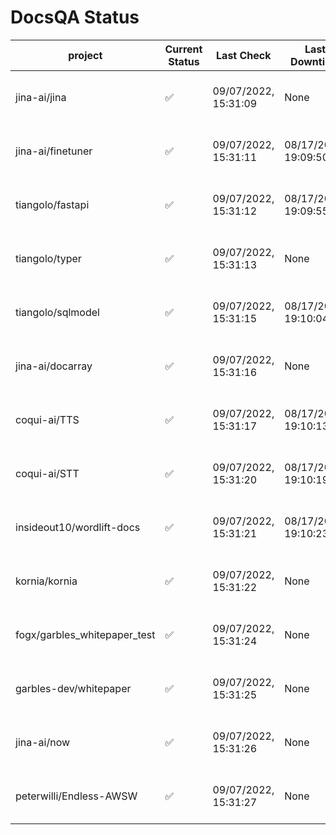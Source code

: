 # DocsQA Status

|          project           |Current Status|     Last Check     |   Last Downtime    |              % Uptime              |
|----------------------------|--------------|--------------------|--------------------|------------------------------------|
|jina-ai/jina                |✅            |09/07/2022, 15:31:09|None                |100.000 (since 08/29/2022, 11:24:14)|
|jina-ai/finetuner           |✅            |09/07/2022, 15:31:11|08/17/2022, 19:09:50|98.706 (since 08/15/2022, 07:09:42) |
|tiangolo/fastapi            |✅            |09/07/2022, 15:31:12|08/17/2022, 19:09:55|98.871 (since 08/15/2022, 07:09:42) |
|tiangolo/typer              |✅            |09/07/2022, 15:31:13|None                |100.000 (since 09/05/2022, 23:29:05)|
|tiangolo/sqlmodel           |✅            |09/07/2022, 15:31:15|08/17/2022, 19:10:04|94.647 (since 08/15/2022, 07:09:42) |
|jina-ai/docarray            |✅            |09/07/2022, 15:31:16|None                |99.737 (since 08/24/2022, 01:39:12) |
|coqui-ai/TTS                |✅            |09/07/2022, 15:31:17|08/17/2022, 19:10:13|99.824 (since 08/15/2022, 07:09:42) |
|coqui-ai/STT                |✅            |09/07/2022, 15:31:20|08/17/2022, 19:10:19|96.950 (since 08/15/2022, 07:09:42) |
|insideout10/wordlift-docs   |✅            |09/07/2022, 15:31:21|08/17/2022, 19:10:23|96.798 (since 08/15/2022, 07:09:42) |
|kornia/kornia               |✅            |09/07/2022, 15:31:22|None                |99.525 (since 08/30/2022, 13:49:49) |
|fogx/garbles_whitepaper_test|✅            |09/07/2022, 15:31:24|None                |100.000 (since 09/05/2022, 12:53:01)|
|garbles-dev/whitepaper      |✅            |09/07/2022, 15:31:25|None                |99.615 (since 08/24/2022, 01:39:12) |
|jina-ai/now                 |✅            |09/07/2022, 15:31:26|None                |100.000 (since 08/24/2022, 01:39:12)|
|peterwilli/Endless-AWSW     |✅            |09/07/2022, 15:31:27|None                |100.000 (since 09/05/2022, 08:33:35)|
